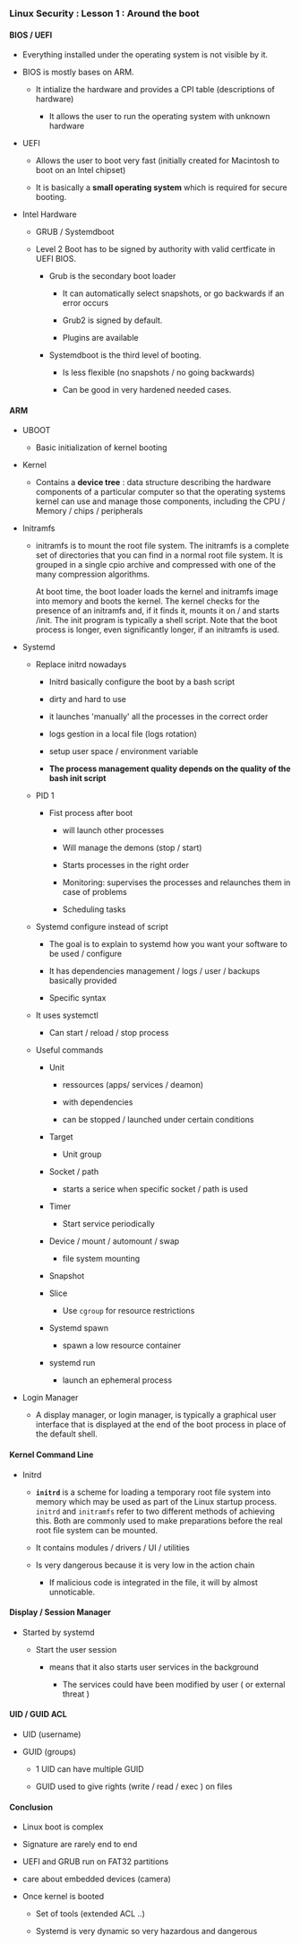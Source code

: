 ### Linux Security : Lesson 1 : Around the boot

#### BIOS / UEFI

- Everything installed under the operating system is not visible by it.

- BIOS is mostly bases on ARM.
  
  - It intialize the hardware and provides a CPI table (descriptions of hardware)
    
    - It allows the user to run the operating system with unknown hardware

- UEFI
  
  - Allows the user to boot very fast (initially created for Macintosh to boot on an Intel chipset)
  
  - It is basically a **small operating system** which is required for secure booting.

- Intel Hardware
  
  - GRUB / Systemdboot
  
  - Level 2 Boot has to be signed by authority with valid certficate in UEFI BIOS.
    
    - Grub is the secondary boot loader
      
      - It can automatically select snapshots, or go backwards if an error occurs
      
      - Grub2 is signed by default.
      
      - Plugins are available
    
    - Systemdboot is the third level of booting.
      
      - Is less flexible (no snapshots / no going backwards)
      
      - Can be good in very hardened needed cases.

#### ARM

- UBOOT
  
  - Basic initialization of kernel booting

- Kernel
  
  - Contains a **device tree** : data structure describing the hardware components of a particular computer so that the operating systems kernel can use and manage those components, including the CPU / Memory / chips / peripherals

- Initramfs
  
  - initramfs is to mount the root file system. The initramfs is a complete set of directories that you can find in a normal root file system. It is grouped in a single cpio archive and compressed with one of the many compression algorithms.
    
    At boot time, the boot loader loads the kernel and initramfs image into memory and boots the kernel. The kernel checks for the presence of an initramfs and, if it finds it, mounts it on / and starts /init. The init program is typically a shell script. Note that the boot process is longer, even significantly longer, if an initramfs is used. 

- Systemd
  
  - Replace initrd nowadays
    
    - Initrd basically configure the boot by a bash  script
    
    - dirty and hard to use
    
    - it launches 'manually' all the processes in the correct order
    
    - logs gestion in a local file (logs rotation)
    
    - setup user space / environment variable
    
    - **The process management quality depends on the quality of the bash init script**
  
  - PID 1
    
    - Fist process after boot
      
      - will launch other processes
      
      - Will manage the demons (stop / start)
      
      - Starts processes in the right order
      
      - Monitoring: supervises the processes and relaunches them in case of problems
      
      - Scheduling tasks
  
  - Systemd configure instead of script
    
    - The goal is to explain to systemd how you want your software to be used / configure
    
    - It has dependencies management / logs / user / backups basically provided
    
    - Specific syntax
  
  - It uses systemctl
    
    - Can start / reload / stop process
  
  - Useful commands
    
    - Unit
      
      - ressources (apps/ services / deamon)
      
      - with dependencies
      
      - can be stopped / launched under certain conditions
    
    - Target
      
      - Unit group
    
    - Socket / path
      
      - starts a serice when specific socket / path is used
    
    - Timer
      
      - Start service periodically
    
    - Device / mount / automount / swap
      
      - file system mounting
    
    - Snapshot
    
    - Slice
      
      - Use `cgroup` for resource restrictions
    
    - Systemd spawn
      
      - spawn a low resource container
    
    - systemd run
      
      - launch an ephemeral process

- Login Manager
  
  - A display manager, or login manager, is typically a graphical user interface that is displayed at the end of the boot process in place of the default shell.

#### Kernel Command Line

- Initrd
  
  - **`initrd`** is a scheme for loading a temporary root file system into memory which may be used as part of the Linux startup process. `initrd` and `initramfs` refer to two different methods of achieving this. Both are commonly used to make preparations before the real root file system can be mounted.
  
  - It contains modules / drivers / UI / utilities
  
  - Is very dangerous because it is very low in the action chain
    
    - If malicious code is integrated in the file, it will by almost unnoticable.

#### Display / Session Manager

- Started by systemd
  
  - Start the user session
    
    - means that it also starts user services in the background
      
      - The services could have been modified by user ( or external threat )

#### UID / GUID ACL

- UID (username)

- GUID (groups)
  
  - 1 UID can have multiple GUID
  
  - GUID used to give rights (write / read / exec ) on files

#### Conclusion

- Linux boot is complex

- Signature are rarely end to end

- UEFI and GRUB run on FAT32 partitions

- care about embedded devices (camera)

- Once kernel is booted
  
  - Set of tools (extended ACL ..)
  
  - Systemd is very dynamic so very hazardous and dangerous
